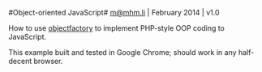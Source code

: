 #Object-oriented JavaScript#
m@mhm.li | February 2014 | v1.0

How to use [objectfactory](https://github.com/greenish/js-objectfactory) to implement PHP-style OOP coding to JavaScript.

This example built and tested in Google Chrome; should work in any half-decent browser.